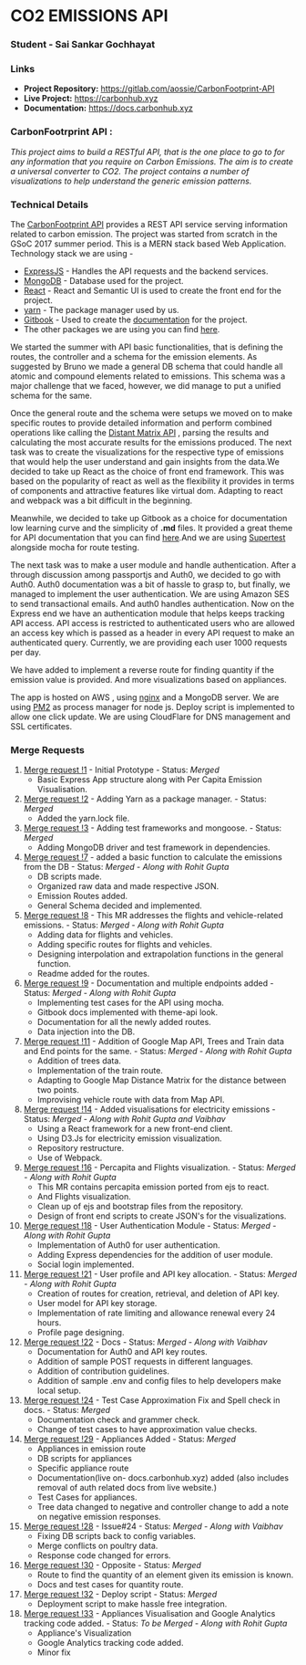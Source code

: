 # CO2 EMISSIONS API
### Student - Sai Sankar Gochhayat
### Links  
* **Project Repository:** https://gitlab.com/aossie/CarbonFootprint-API
* **Live Project:** https://carbonhub.xyz
* **Documentation:** https://docs.carbonhub.xyz
<!-- * **Project's Tag at the end of GSoC:** -->

### CarbonFootrprint API : 
*This project aims to build a RESTful API, that is the one place to go to for any information that you require on Carbon Emissions. The aim is to create a universal converter to CO2. The project contains a number of visualizations to help understand the generic emission patterns.*

### Technical Details
 The [CarbonFootprint API](https://carbonhub.xyz) provides a REST API service serving information related to carbon emission. The project was started from scratch in the GSoC 2017 summer period. This is a MERN stack based Web Application. 
 Technology stack we are using - 

 * [ExpressJS](https://expressjs.com/) - Handles the API requests and the backend services.
 * [MongoDB](https://www.mongodb.com/) - Database used for the project.
 * [React](https://facebook.github.io/react/) - React and Semantic UI is used to create the front end for the project.
 * [yarn](https://yarnpkg.com/en/) - The package manager used by us.
 * [Gitbook](https://www.gitbook.com/) - Used to create the [documentation](docs.carbonhub.xyz) for the project.
 * The other packages we are using you can find [here](https://gitlab.com/aossie/CarbonFootprint-API/blob/master/package.json).
 
 We started the summer with API basic functionalities, that is defining the routes, the controller and a schema for the emission elements. As suggested by Bruno we made a general DB schema that could handle all atomic and compound elements related to emissions. This schema was a major challenge that we faced, however, we did manage to put a unified schema for the same. 
 
 Once the general route and the schema were setups we moved on to make specific routes to provide detailed information and perform combined operations like calling the [Distant Matrix API](https://developers.google.com/maps/documentation/distance-matrix/intro) , parsing the results and calculating the most accurate results for the emissions produced. The next task was to create the visualizations for the respective type of emissions that would help the user understand and gain insights from the data.We decided to take up React as the choice of front end framework. This was based on the popularity of react as well as the flexibility it provides in terms of components and attractive features like virtual dom. Adapting to react and webpack was a bit difficult in the beginning. 

 Meanwhile, we decided to take up Gitbook as a choice for documentation low learning curve and the simplicity of **.md** files. It provided a great theme for API documentation that you can find [here](https://github.com/GitbookIO/theme-api).And we are using [Supertest](https://www.npmjs.com/package/supertest) alongside mocha for route testing.

 The next task was to make a user module and handle authentication. After a through discussion among passportjs and Auth0, we decided to go with Auth0. Auth0 documentation was a bit of hassle to grasp to, but finally, we managed to implement the user authentication. We are using Amazon SES to send transactional emails. And auth0 handles authentication. Now on the Express end we have an authentication module that helps keeps tracking API access. API access is restricted to authenticated users who are allowed an access key which is passed as a header in every API request to make an authenticated query. Currently, we are providing each user 1000 requests per day. 
 
 We have added to implement a reverse route for finding quantity if the emission value is provided. And more visualizations based on appliances.

 The app is hosted on AWS , using [nginx](https://www.nginx.com/resources/wiki/) and a MongoDB server. We are using [PM2](http://pm2.keymetrics.io/) as process manager for node js. Deploy script is implemented to allow one click update. We are using CloudFlare for DNS management and SSL certificates.

### Merge Requests 
1. [ Merge request !1](https://gitlab.com/aossie/CarbonFootprint-API/merge_requests/1) - Initial Prototype - Status: *Merged*
    * Basic Express App structure along with Per Capita Emission Visualisation.
2. [ Merge request !2](https://gitlab.com/aossie/CarbonFootprint-API/merge_requests/2) - Adding Yarn as a package manager. - Status: *Merged* 
    * Added the yarn.lock file.
3. [ Merge request !3](https://gitlab.com/aossie/CarbonFootprint-API/merge_requests/3) - Adding test frameworks and mongoose. - Status: *Merged* 
    * Adding MongoDB driver and test framework in dependencies.
4. [ Merge request !7](https://gitlab.com/aossie/CarbonFootprint-API/merge_requests/7) - added a basic function to calculate the emissions from the DB - Status: *Merged* - *Along with Rohit Gupta*
    * DB scripts made.
    * Organized raw data and made respective JSON.
    * Emission Routes added.
    * General Schema decided and implemented.
5. [ Merge request !8](https://gitlab.com/aossie/CarbonFootprint-API/merge_requests/8) - This MR addresses the flights and vehicle-related emissions. - Status: *Merged* - *Along with Rohit Gupta*
    * Adding data for flights and vehicles.
    * Adding specific routes for flights and vehicles.
    * Designing interpolation and extrapolation functions in the general function.
    * Readme added for the routes.
6. [ Merge request !9](https://gitlab.com/aossie/CarbonFootprint-API/merge_requests/9) - Documentation and multiple endpoints added - Status: *Merged* - *Along with Rohit Gupta*
    * Implementing test cases for the API using mocha.
    * Gitbook docs implemented with theme-api look.
    * Documentation for all the newly added routes.
    * Data injection into the DB.
7. [ Merge request !11](https://gitlab.com/aossie/CarbonFootprint-API/merge_requests/11) - Addition of Google Map API, Trees and Train data and End points for the same. - Status: *Merged*   - *Along with Rohit Gupta*
    * Addition of trees data.
    * Implementation of the train route.
    * Adapting to Google Map Distance Matrix for the distance between two points.
    * Improvising vehicle route with data from Map API.
8. [ Merge request !14](https://gitlab.com/aossie/CarbonFootprint-API/merge_requests/14) - Added visualisations for electricity emissions - Status: *Merged*   - *Along with Rohit Gupta and Vaibhav*
    * Using a React framework for a new front-end client.
    * Using D3.Js for electricity emission visualization.
    * Repository restructure.
    * Use of Webpack.
9. [ Merge request !16](https://gitlab.com/aossie/CarbonFootprint-API/merge_requests/16) - Percapita and Flights visualization. - Status: *Merged*   - *Along with Rohit Gupta*
    * This MR contains percapita emission ported from ejs to react.
    * And Flights visualization.
    * Clean up of ejs and bootstrap files from the repository.
    * Design of front end scripts to create JSON's for the visualizations.
10. [ Merge request !18](https://gitlab.com/aossie/CarbonFootprint-API/merge_requests/18) - User Authentication Module - Status: *Merged*   - *Along with Rohit Gupta*
    * Implementation of Auth0 for user authentication. 
    * Adding Express dependencies for the addition of user module.
    * Social login implemented.
11. [ Merge request !21](https://gitlab.com/aossie/CarbonFootprint-API/merge_requests/21) - User profile and API key allocation. - Status: *Merged*   - *Along with Rohit Gupta*
    * Creation of routes for creation, retrieval, and deletion of API key.
    * User model for API key storage.
    * Implementation of rate limiting and allowance renewal every 24 hours.
    * Profile page designing.
12. [ Merge request !22](https://gitlab.com/aossie/CarbonFootprint-API/merge_requests/22) - Docs - Status: *Merged*   - *Along with Vaibhav*
    * Documentation for Auth0 and API key routes.
    * Addition of sample POST requests in different languages.
    * Addition of contribution guidelines.
    * Addition of sample .env and config files to help developers make local setup.
13. [ Merge request !24](https://gitlab.com/aossie/CarbonFootprint-API/merge_requests/24) - Test Case Approximation Fix and Spell check in docs. - Status: *Merged*   
    * Documentation check and grammer check.
    * Change of test cases to have approximation value checks.
14. [ Merge request !29](https://gitlab.com/aossie/CarbonFootprint-API/merge_requests/29) - Appliances Added - Status: *Merged*   
    * Appliances in emission route 
    * DB scripts for appliances
    * Specific appliance route
    * Documentation(live on- docs.carbonhub.xyz) added (also includes removal of auth related docs from live website.)
    * Test Cases for appliances.
    * Tree data changed to negative and controller change to add a note on negative emission responses.
15. [ Merge request !28](https://gitlab.com/aossie/CarbonFootprint-API/merge_requests/28) - Issue#24 - Status: *Merged*  - *Along with Vaibhav*
    * Fixing DB scripts back to config variables.
    * Merge conflicts on poultry data.
    * Response code changed for errors.
16. [ Merge request !30](https://gitlab.com/aossie/CarbonFootprint-API/merge_requests/28) - Opposite - Status: *Merged* 
    * Route to find the quantity of an element given its emission is known.
    * Docs and test cases for quantity route.
17. [ Merge request !32](https://gitlab.com/aossie/CarbonFootprint-API/merge_requests/32) - Deploy script - Status: *Merged* 
    * Deployment script to make hassle free integration.
18. [ Merge request !33](https://gitlab.com/aossie/CarbonFootprint-API/merge_requests/33) - Appliances Visualisation and Google Analytics tracking code added. - Status: *To be Merged* - *Along with Rohit Gupta*
    * Appliance's Visualization 
    * Google Analytics tracking code added.
    * Minor fix